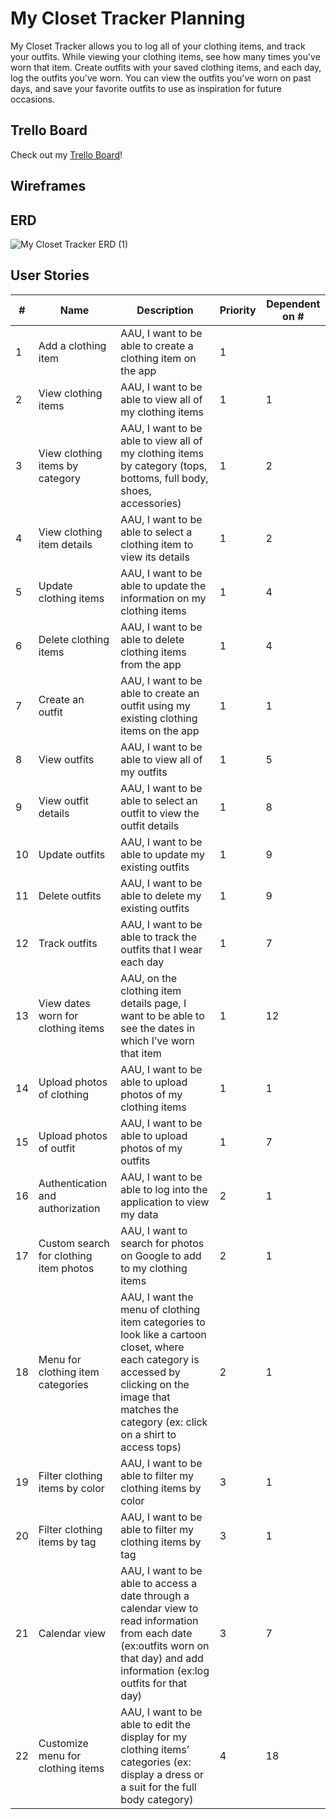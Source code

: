 # My Closet Tracker Planning
My Closet Tracker allows you to log all of your clothing items, and track your outfits. While viewing your clothing items, see how many times you've worn that item. Create outfits with your saved clothing items, and each day, log the outfits you've worn. You can view the outfits you've worn on past days, and save your favorite outfits to use as inspiration for future occasions.  

## Trello Board
Check out my [Trello Board](https://trello.com/b/1XiujYyJ/my-closet-tracker)!

## Wireframes

## ERD
![My Closet Tracker ERD (1)](https://github.com/laurencmendoza/my-closet-tracker/assets/137251999/0622ca46-56e7-41d6-9b60-8c846e19a12f)


## User Stories
| #  | Name                                   | Description                                                                                                                                                                                              | Priority | Dependent on # |
| -- | -------------------------------------- | -------------------------------------------------------------------------------------------------------------------------------------------------------------------------------------------------------- | -------- | -------------- |
| 1  | Add a clothing item                    | AAU, I want to be able to create a clothing item on the app                                                                                                                                              | 1        |                |
| 2  | View clothing items                    | AAU, I want to be able to view all of my clothing items                                                                                                                                                  | 1        | 1              |
| 3  | View clothing items by category        | AAU, I want to be able to view all of my clothing items by category (tops, bottoms, full body, shoes, accessories)                                                                                       | 1        | 2              |
| 4  | View clothing item details             | AAU, I want to be able to select a clothing item to view its details                                                                                                                                     | 1        | 2              |
| 5  | Update clothing items                  | AAU, I want to be able to update the information on my clothing items                                                                                                                                    | 1        | 4              |
| 6  | Delete clothing items                  | AAU, I want to be able to delete clothing items from the app                                                                                                                                             | 1        | 4              |
| 7  | Create an outfit                       | AAU, I want to be able to create an outfit using my existing clothing items on the app                                                                                                                   | 1        | 1              |
| 8  | View outfits                           | AAU, I want to be able to view all of my outfits                                                                                                                                                         | 1        | 5              |
| 9  | View outfit details                    | AAU, I want to be able to select an outfit to view the outfit details                                                                                                                                    | 1        | 8              |
| 10 | Update outfits                         | AAU, I want to be able to update my existing outfits                                                                                                                                                     | 1        | 9              |
| 11 | Delete outfits                         | AAU, I want to be able to delete my existing outfits                                                                                                                                                     | 1        | 9              |
| 12 | Track outfits                          | AAU, I want to be able to track the outfits that I wear each day                                                                                                                                         | 1        | 7              |
| 13 | View dates worn for clothing items     | AAU, on the clothing item details page, I want to be able to see the dates in which I’ve worn that item                                                                                                  | 1        | 12             |
| 14 | Upload photos of clothing              | AAU, I want to be able to upload photos of my clothing items                                                                                                                                             | 1        | 1              |
| 15 | Upload photos of outfit                | AAU, I want to be able to upload photos of my outfits                                                                                                                                                    | 1        | 7              |
| 16 | Authentication and authorization       | AAU, I want to be able to log into the application to view my data                                                                                                                                       | 2        | 1              |
| 17 | Custom search for clothing item photos | AAU, I want to search for photos on Google to add to my clothing items                                                                                                                                   | 2        | 1              |
| 18 | Menu for clothing item categories      | AAU, I want the menu of clothing item categories to look like a cartoon closet, where each category is accessed by clicking on the image that matches the category (ex: click on a shirt to access tops) | 2        | 1              |
| 19 | Filter clothing items by color         | AAU, I want to be able to filter my clothing items by color                                                                                                                                              | 3        | 1              |
| 20 | Filter clothing items by tag           | AAU, I want to be able to filter my clothing items by tag                                                                                                                                                | 3        | 1              |
| 21 | Calendar view                          | AAU, I want to be able to access a date through a calendar view to read information from each date (ex:outfits worn on that day) and add information (ex:log outfits for that day)                       | 3        | 7              |
| 22 | Customize menu for clothing items      | AAU, I want to be able to edit the display for my clothing items’ categories (ex: display a dress or a suit for the full body category)                                                                  | 4        | 18             |
